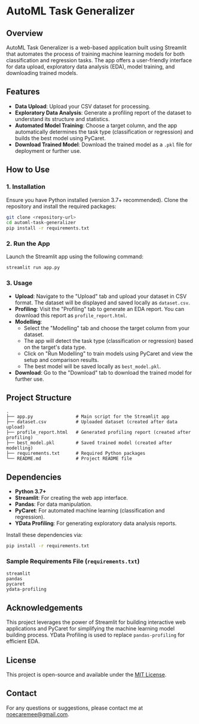 # AutoML Task Generalizer

## Overview
AutoML Task Generalizer is a web-based application built using Streamlit that automates the process of training machine learning models for both classification and regression tasks. The app offers a user-friendly interface for data upload, exploratory data analysis (EDA), model training, and downloading trained models. 

## Features
- **Data Upload**: Upload your CSV dataset for processing.
- **Exploratory Data Analysis**: Generate a profiling report of the dataset to understand its structure and statistics.
- **Automated Model Training**: Choose a target column, and the app automatically determines the task type (classification or regression) and builds the best model using PyCaret.
- **Download Trained Model**: Download the trained model as a `.pkl` file for deployment or further use.

## How to Use
### 1. Installation
Ensure you have Python installed (version 3.7+ recommended). Clone the repository and install the required packages:
```bash
git clone <repository-url>
cd automl-task-generalizer
pip install -r requirements.txt
```

### 2. Run the App
Launch the Streamlit app using the following command:
```bash
streamlit run app.py
```

### 3. Usage
- **Upload**: Navigate to the "Upload" tab and upload your dataset in CSV format. The dataset will be displayed and saved locally as `dataset.csv`.
- **Profiling**: Visit the "Profiling" tab to generate an EDA report. You can download this report as `profile_report.html`.
- **Modelling**:
  - Select the "Modelling" tab and choose the target column from your dataset.
  - The app will detect the task type (classification or regression) based on the target's data type.
  - Click on "Run Modelling" to train models using PyCaret and view the setup and comparison results.
  - The best model will be saved locally as `best_model.pkl`.
- **Download**: Go to the "Download" tab to download the trained model for further use.

## Project Structure
```
.
├── app.py                # Main script for the Streamlit app
├── dataset.csv           # Uploaded dataset (created after data upload)
├── profile_report.html   # Generated profiling report (created after profiling)
├── best_model.pkl        # Saved trained model (created after modelling)
├── requirements.txt      # Required Python packages
└── README.md             # Project README file
```

## Dependencies
- **Python 3.7+**
- **Streamlit**: For creating the web app interface.
- **Pandas**: For data manipulation.
- **PyCaret**: For automated machine learning (classification and regression).
- **YData Profiling**: For generating exploratory data analysis reports.

Install these dependencies via:
```bash
pip install -r requirements.txt
```

### Sample Requirements File (`requirements.txt`)
```
streamlit
pandas
pycaret
ydata-profiling
```

## Acknowledgements
This project leverages the power of Streamlit for building interactive web applications and PyCaret for simplifying the machine learning model building process. YData Profiling is used to replace `pandas-profiling` for efficient EDA.

## License
This project is open-source and available under the [MIT License](LICENSE).

## Contact
For any questions or suggestions, please contact me at noecaremee@gmail.com.
```
